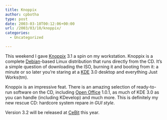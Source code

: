 ```yaml
---
title: Knoppix
author: cpbotha
type: post
date: 2003-03-10T00:12:06+00:00
url: /2003/03/10/knoppix/
categories:
  - Uncategorized

---
```

This weekend I gave [Knoppix][1] 3.1 a spin on my workstation. Knoppix is a complete [Debian][2]-based Linux distribution that runs directly from the CD. It&#8217;s a simple question of downloading the ISO, burning it and booting from it: a minute or so later you&#8217;re staring at a [KDE][3] 3.0 desktop and everything Just Works(tm).

Knoppix is an impressive feat. There is an amazing selection of ready-to-run software on the CD, including [Open Office][4] 1.0.1, as much of KDE 3.0 as you can handle (including KDevelop) and much more. This is definitely my new rescue CD: hardcore system repare _in GUI style_.

Version 3.2 will be released at [CeBit][5] this year.

 [1]: http://www.knopper.net/knoppix/index-en.html
 [2]: http://www.debian.org/
 [3]: http://www.kde.org/
 [4]: http://www.openoffice.org/
 [5]: http://www.cebit.de/
